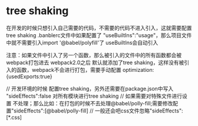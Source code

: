 # tree shaking

在开发的时候只想引入自己需要的代码，不需要的代码不进入引入，这就需要配置tree shaking
.banblerc文件中如果配置了 "useBuiltIns":"usage"，那么项目文件中就不需要引入import '@babel/polyfill'了
useBuiltIns会自动引入

 注意：如果文件中引入了另一个函数，那么被引入的文件中的所有函数都会被webpack打包进去
 webpack2.0之后 默认就添加了tree shaking，这样没有被引入的函数，webpack不会进行打包，需要手动配置 optimization:{usedExports:true}

// 开发环境的时候 配置tree shaking，另外还需要在package.json中写入 "sideEffects":false 对所有模块进行tree shaking
// 如果需要对特殊文件进行设置 不处理；那么比如：在打包的时候不去处理@babel/polly-fill;需要修改配置"sideEffects":[@babel/polly-fill]
// 一般还会吧css文件忽略"sideEffects":[*.css]
